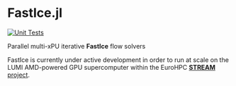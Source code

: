 # FastIce.jl
[![Unit Tests](https://github.com/PTsolvers/FastIce.jl/actions/workflows/ci.yml/badge.svg)](https://github.com/PTsolvers/FastIce.jl/actions/workflows/ci.yml)

Parallel multi-xPU iterative **FastIce** flow solvers

FastIce is currently under active development in order to run at scale on the LUMI AMD-powered GPU supercomputer within the EuroHPC [**STREAM** project](https://ptsolvers.github.io/GPU4GEO/stream/).
